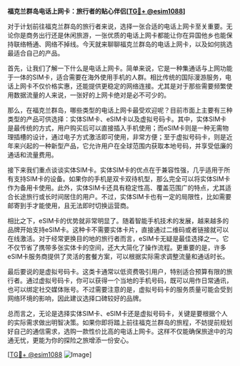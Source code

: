 **福克兰群岛电话上网卡：旅行者的贴心伴侣[[TG💪+ @esim1088](https://t.me/s/esim1088)]**

对于计划前往福克兰群岛的旅行者来说，选择一张合适的电话上网卡至关重要。无论你是商务出行还是休闲旅游，一张优质的电话上网卡都能让你在异国他乡也能保持联络畅通、网络不掉线。今天就来聊聊福克兰群岛的电话上网卡，以及如何挑选最适合自己的产品。

首先，让我们了解一下什么是电话上网卡。简单来说，它是一种集通话与上网功能于一体的SIM卡，适合需要在海外使用手机的人群。相比传统的国际漫游服务，电话上网卡不仅价格实惠，还能提供更稳定的网络连接。尤其是对于那些需要频繁使用数据流量的人来说，一张好的上网卡绝对是必不可少的。

那么，在福克兰群岛，哪些类型的电话上网卡最受欢迎呢？目前市面上主要有三种类型的产品可供选择：实体SIM卡、eSIM卡以及虚拟号码卡。其中，实体SIM卡是最传统的方式，用户购买后可以直接插入手机使用；而eSIM卡则是一种无需物理插槽的设计，通过电子方式激活即可使用，非常方便；至于虚拟号码卡，则是近年来兴起的一种新型产品，它允许用户在全球范围内获取本地号码，并享受低廉的通话和流量费用。

接下来我们重点谈谈实体SIM卡。实体SIM卡的优点在于兼容性强，几乎适用于所有支持SIM卡的设备。如果你的手机是双卡双待机型，那么完全可以将实体SIM卡作为备用卡使用。此外，实体SIM卡还具有稳定性高、覆盖范围广的特点，尤其适合长途旅行或长时间居住的用户。不过，实体SIM卡也有一定的局限性，比如需要邮寄到手才能使用，且无法即时切换运营商。

相比之下，eSIM卡的优势就非常明显了。随着智能手机技术的发展，越来越多的品牌开始支持eSIM卡。这种卡不需要实体卡片，直接通过二维码或者链接就可以在线激活。对于经常更换目的地的旅行者而言，eSIM卡无疑是最佳选择之一。它不仅节省了携带多张实体卡的空间，还大大简化了操作流程。更重要的是，许多eSIM卡服务商提供了灵活的套餐方案，可以根据实际需求调整流量和通话时长。

最后要说的是虚拟号码卡。这类卡通常以低资费吸引用户，特别适合预算有限的旅行者。通过虚拟号码卡，你可以获得一个当地的手机号码，既可以用作日常通讯，也可以绑定社交媒体账号。不过需要注意的是，虚拟号码卡的服务质量可能会受到网络环境的影响，因此建议选择口碑较好的品牌。

总而言之，无论是选择实体SIM卡、eSIM卡还是虚拟号码卡，关键是要根据个人的实际需求做出明智决策。如果你即将踏上前往福克兰群岛的旅程，不妨提前规划好自己的通信需求，选购一款性价比高的电话上网卡。这样不仅能确保旅途中的沟通无忧，更能为你的探险之旅增添一份安心。

[[TG💪+ @esim1088](https://t.me/s/esim1088) ![Image](https://i.postimg.cc/4NQfJmqS/Snipaste-2025-05-13-00-14-12.png)]
